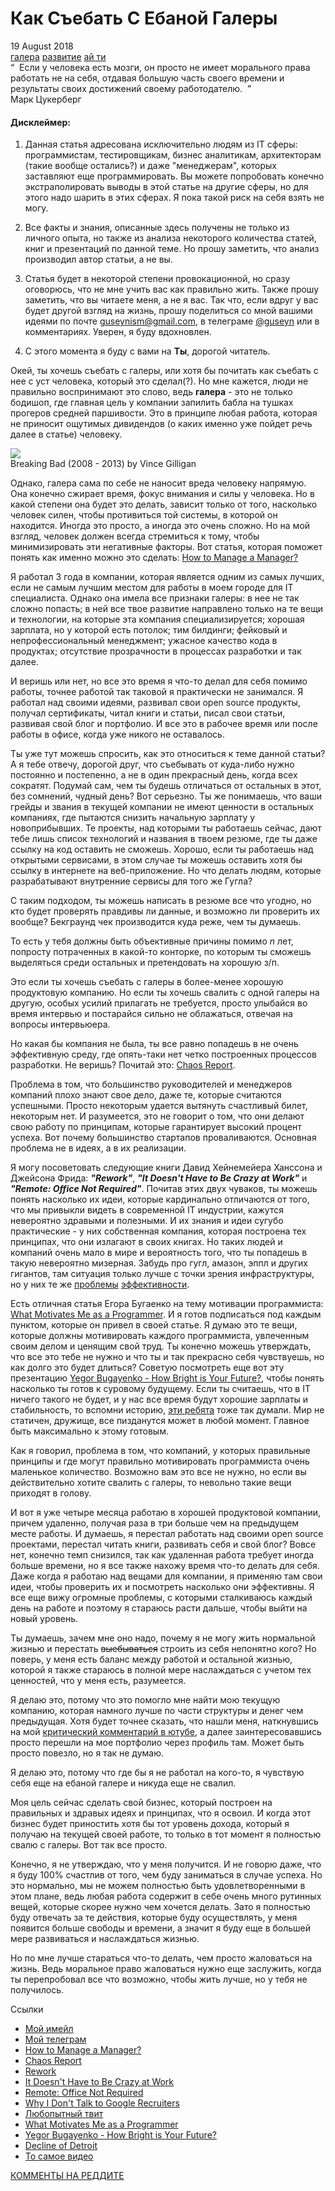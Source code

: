 # Как Съебать С Ебаной Галеры 
<div class="date">19 August 2018</div>

<div class="tags">
  <a class="tag" href="/../rus-tags/galera?v={version}">галера</a>
  <a class="tag" href="/../rus-tags/razvitie?v={version}">развитие</a>
  <a class="tag" href="/../rus-tags/aiti?v={version}">ай ти</a>
</div>

<div class="quote">
  <div class="quote-text">
    &ldquo;&nbsp;&nbsp;Если у человека есть мозги, он просто не имеет морального права работать не на себя, отдавая большую часть своего времени и результаты своих достижений своему работодателю.&nbsp;&nbsp;&rdquo;
  </div>
  <div class="quote-author">
    Марк Цукерберг
  </div>
</div>

#### Дисклеймер:

1. Данная статья адресована исключительно людям из IT сферы: программистам, тестировщикам, бизнес аналитикам, архитекторам (такие вообще остались?) и даже "менеджерам", которых заставляют еще программировать. Вы можете попробовать конечно экстраполировать выводы в этой статье на другие сферы, но для этого надо шарить в этих сферах. Я пока такой риск на себя взять не могу.

1. Все факты и знания, описанные здесь получены не только из личного опыта, но также из анализа некоторого количества статей, книг и презентаций по данной теме. Но прошу заметить, что анализ производил автор статьи, а не вы.

1. Статья будет в некоторой степени провокационной, но сразу оговорюсь, что не мне учить вас как правильно жить. Также прошу заметить, что вы читаете меня, а не я вас. Так что, если вдруг у вас будет другой взгляд на жизнь, прошу поделиться со мной вашими идеями по почте [guseynism@gmail.com](mailto:guseynism@gmail.com), в телеграме [@guseyn](https://t.me/guseyn) или в комментариях. Уверен, я буду вдохновлен.

1. С этого момента я буду с вами на **Ты**, дорогой читатель.

Окей, ты хочешь съебать с галеры, или хотя бы почитать как съебать с нее с уст человека, который это сделал(?). Но мне кажется, люди не правильно воспринимают это слово, ведь **галера** - это не только бодишоп, где главная цель у компании запилить бабла на тушках прогеров средней паршивости. Это в принципе любая работа, которая не приносит ощутимых дивидендов (о каких именно уже пойдет речь далее в статье) человеку.

<div class="image-box">
  <img src="https://hips.hearstapps.com/digitalspyuk.cdnds.net/18/09/1519662140-do-bright-39.jpeg?resize=980:*">
  <div class="image-title">Breaking Bad (2008 - 2013) by Vince Gilligan</div>
</div>

Однако, галера сама по себе не наносит вреда человеку напрямую. Она конечно сжирает время, фокус внимания и силы у человека. Но в какой степени она будет это делать, зависит только от того, насколько человек силен, чтобы противиться той системы, в которой он находится. Иногда это просто, а иногда это очень сложно. Но на мой взгляд, человек должен всегда стремиться к тому, чтобы минимизировать эти негативные факторы. Вот статья, которая поможет понять как именно можно это сделать: [How to Manage a Manager?](https://www.yegor256.com/2017/08/01/how-to-manage-a-manager.html)

Я работал 3 года в компании, которая является одним из самых лучших, если не самым лучшим местом для работы в моем городе для IT специалиста. Однако она имела все признаки галеры: в нее не так сложно попасть; в ней все твое развитие направлено только на те вещи и технологии, на которые эта компания специализируется; хорошая зарплата, но у которой есть потолок; тим билдинги; фейковый и непрофессиональный менеджмент; ужасное качество кода в продуктах; отсутствие прозрачности в процессах разработки и так далее.

И веришь или нет, но все это время я что-то делал для себя помимо работы, точнее работой так таковой я практически не занимался. Я работал над своими идеями, развивал свои open source продукты, получал сертификаты, читал книги и статьи, писал свои статьи, развивая свой блог и портфолио. И все это в рабочее время или после работы в офисе, когда уже никого не оставалось.

Ты уже тут можешь спросить, как это относиться к теме данной статьи? А я тебе отвечу, дорогой друг, что съебывать от куда-либо нужно постоянно и постепенно, а не в один прекрасный день, когда всех сократят. Подумай сам, чем ты будешь отличаться от остальных в этот, без сомнений, чудный день? Вот серьезно. Ты же понимаешь, что ваши грейды и звания в текущей компании не имеют ценности в остальных компаниях, где пытаются снизить начальную зарплату у новоприбывших. Те проекты, над которыми ты работаешь сейчас, дают тебе лишь список технологий и названия в твоем резюме, где ты даже ссылку на код оставить не сможешь. Хорошо, если ты работаешь над открытыми сервисами, в этом случае ты можешь оставить хотя бы ссылку в интернете на веб-приложение. Но что делать людям, которые разрабатывают внутренние сервисы для того же Гугла?

С таким подходом, ты можешь написать в резюме все что угодно, но кто будет проверять правдивы ли данные, и возможно ли проверить их вообще? Бекграунд чек производится куда реже, чем ты думаешь.

То есть у тебя должны быть объективные причины помимо *n* лет, попросту потраченных в какой-то конторке, по которым ты сможешь выделяться среди остальных и претендовать на хорошую з/п.

Это если ты хочешь съебать с галеры в более-менее хорошую продуктовую компанию. Но если ты хочешь свалить с одной галеры на другую, особых усилий прилагать не требуется, просто улыбайся во время интервью и постарайся сильно не облажаться, отвечая на вопросы интервьюера.

Но какая бы компания не была, ты все равно попадешь в не очень эффективную среду, где опять-таки нет четко построенных процессов разработки. Не веришь? Почитай это: [Chaos Report](https://www.projectsmart.co.uk/white-papers/chaos-report.pdf).

Проблема в том, что большинство руководителей и менеджеров компаний плохо знают свое дело, даже те, которые считаются успешными. Просто некоторым удается вытянуть счастливый билет, некоторым нет. И разумеется, это не говорит о том, что они делают свою работу по принципам, которые гарантирует высокий процент успеха. Вот почему большинство стартапов проваливаются. Основная проблема не в идеях, а в их реализации.

Я могу посоветовать следующие книги Давид Хейнемейера Ханссона и Джейсона Фрида: ***"Rework"***, ***"It Doesn't Have to Be Crazy at Work"*** и ***"Remote: Office Not Required"***. Почитав этих двух чуваков, ты можешь понять насколько их идеи, которые кардинально отличаются от того, что мы привыкли видеть в современной IT индустрии, кажутся невероятно здравыми и полезными. И их знания и идеи сугубо практические - у них собственная компания, которая построена тех принципах, что они излагают в своих книгах. Но таких людей и компаний очень мало в мире и вероятность того, что ты попадешь в такую невероятно мизерная. Забудь про гугл, амазон, эппл и других гигантов, там ситуация только лучше с точки зрения инфраструктуры, но у них те же [проблемы](https://www.yegor256.com/2017/02/21/say-no-to-google-recruiters.html) [эффективности](https://twitter.com/mxcl/status/608682016205344768?lang=en).

Есть отличная статья Егора Бугаенко на тему мотивации программиста: [What Motivates Me as a Programmer](https://www.yegor256.com/2017/09/19/what-motivates-me.html). И я готов подписаться под каждым пунктом, которые он привел в своей статье. Я думаю это те вещи, которые должны мотивировать каждого программиста, увлеченным своим делом и ценящим свой труд. Ты конечно можешь утверждать, что все это тебе не нужно и что ты и так прекрасно себя чувствуешь, но как долго это будет длиться? Советую посмотреть еще вот эту презентацию [Yegor Bugayenko - How Bright is Your Future?](https://www.youtube.com/watch?v=IGbteQpTNCA), чтобы понять насколько ты готов к суровому будущему. Если ты считаешь, что в IT ничего такого не будет, и у нас все время будут хорошие зарплаты и стабильность, то вспомни историю, [эти ребята](https://en.wikipedia.org/wiki/Decline_of_Detroit) тоже так думали. Мир не статичен, дружище, все пизданутся может в любой момент. Главное быть максимально к этому готовым.

Как я говорил, проблема в том, что компаний, у которых правильные принципы и где могут правильно мотивировать программиста очень маленькое количество. Возможно вам это все не нужно, но если вы действительно хотите свалить с галеры, то невольно такие вещи приходят в голову.

И вот я уже четыре месяца работаю в хорошей продуктовой компании, причем удаленно, получая раза в три больше чем на предыдущем месте работы. И думаешь, я перестал работать над своими open source проектами, перестал читать книги, развивать себя и свой блог? Вовсе нет, конечно темп снизился, так как удаленная работа требует иногда больше времени, но я все также нахожу время что-то делать для себя. Даже когда я работаю над вещами для компании, я применяю там свои идеи, чтобы проверить их и посмотреть насколько они эффективны. Я все еще вижу огромные проблемы, с которыми сталкиваюсь каждый день на работе и поэтому я стараюсь расти дальше, чтобы выйти на новый уровень.

Ты думаешь, зачем мне оно надо, почему я не могу жить нормальной жизнью и перестать <s>выебываться</s> строить из себя непонятно кого? Но поверь, у меня есть баланс между работой и остальной жизнью, которой я также стараюсь в полной мере наслаждаться с учетом тех ценностей, что у меня есть, разумеется. 

Я делаю это, потому что это помогло мне найти мою текущую компанию, которая намного лучше по части структуры и денег чем предыдущая. Хотя будет точнее сказать, что нашли меня, наткнувшись на мой [критический комментарий в ютубе](https://www.youtube.com/watch?v=nGfeSo52_8A), а далее заинтересовавшись просто перешли на мое портфолио через профиль там. Может быть просто повезло, но я так не думаю.

Я делаю это, потому что где бы я не работал на кого-то, я чувствую себя еще на ебаной галере и никуда еще не свалил.

Моя цель сейчас сделать свой бизнес, который построен на правильных и здравых идеях и принципах, что я освоил. И когда этот бизнес будет приностить хотя бы тот уровень дохода, который я получаю на текущей своей работе, то только в тот момент я полностью свалю с галеры. Вот так все просто. 

Конечно, я не утверждаю, что у меня получится. И не говорю даже, что я буду 100% счастлив от того, чем буду заниматься в случае успеха. Но это нормально, мы не можем полностью быть удовлетворенными в этом плане, ведь любая работа содержит в себе очень много рутинных вещей, которые скорее нужно чем хочется делать. Зато я полностью буду отвечать за те действия, которые буду осуществлять, у меня появится больше свободы и времени, а значит я буду еще в большей мере развиваться и наслаждаться жизнью.

Но по мне лучше стараться что-то делать, чем просто жаловаться на жизнь. Ведь моральное право жаловаться нужно еще заслужить, когда ты перепробовал все что возможно, чтобы жить лучше, но у тебя не получилось.

<div class="refs">Ссылки</div>

* [Мой имейл](mailto:guseynism@gmail.com)
* [Мой телеграм](mailto:guseynism@gmail.com)
* [How to Manage a Manager?](https://www.yegor256.com/2017/08/01/how-to-manage-a-manager.html)
* [Chaos Report](https://www.projectsmart.co.uk/white-papers/chaos-report.pdf)
* [Rework](https://basecamp.com/books/rework)
* [It Doesn't Have to Be Crazy at Work](https://basecamp.com/books/calm)
* [Remote: Office Not Required](https://basecamp.com/books/remote)
* [Why I Don't Talk to Google Recruiters](https://www.yegor256.com/2017/02/21/say-no-to-google-recruiters.html)
* [Любопытный твит](https://twitter.com/mxcl/status/608682016205344768?lang=en)
* [What Motivates Me as a Programmer](https://www.yegor256.com/2017/09/19/what-motivates-me.html)
* [Yegor Bugayenko - How Bright is Your Future?](https://www.youtube.com/watch?v=IGbteQpTNCA)
* [Decline of Detroit](https://en.wikipedia.org/wiki/Decline_of_Detroit)
* [То самое видео](https://www.youtube.com/watch?v=nGfeSo52_8A)

[КОММЕНТЫ НА РЕДДИТЕ](https://www.reddit.com/user/gyen/comments/cslck9/%D0%BA%D0%B0%D0%BA_%D1%81%D1%8A%D0%B5%D0%B1%D0%B0%D1%82%D1%8C_%D1%81_%D0%B5%D0%B1%D0%B0%D0%BD%D0%BE%D0%B9_%D0%B3%D0%B0%D0%BB%D0%B5%D1%80%D1%8B/)
